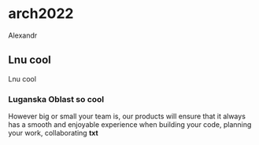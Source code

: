# arch2022
Alexandr 
## Lnu cool
Lnu cool
### Luganska Oblast so cool
However big or small your team is, our products will ensure that it always has a smooth and enjoyable experience when
building your code, planning your work, collaborating
**txt**
